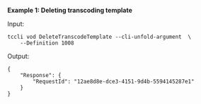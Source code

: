 **Example 1: Deleting transcoding template**



Input: 

```
tccli vod DeleteTranscodeTemplate --cli-unfold-argument  \
    --Definition 1008
```

Output: 
```
{
    "Response": {
        "RequestId": "12ae8d8e-dce3-4151-9d4b-5594145287e1"
    }
}
```

